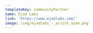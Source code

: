 ```yaml
---
templateKey: communityPartner
name: Ejad Labs
link: 'https://www.ejadlabs.com/'
image: /img/ejadlabs_-_arzish_azam.png
---
```

